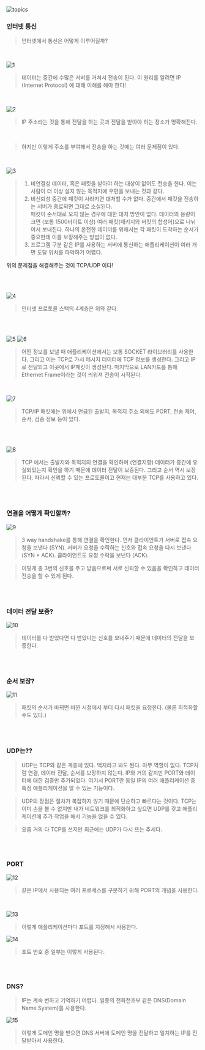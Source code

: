 ![topics](images/internet_network_main.png)

### 인터넷 통신

> 인터넷에서 통신은 어떻게 이루어질까?

<br />

![1](images/internet_network_1.png)

> 데이터는 중간에 수많은 서버를 거쳐서 전송이 된다. 이 원리를 알려면 IP (Internet Protocol) 에 대해 이해를 해야 한다!

<br />

![2](images/internet_network_2.png)

> IP 주소라는 것을 통해 전달을 하는 곳과 전달을 받아야 하는 장소가 명확해진다.

<br />

> 하지만 이렇게 주소를 부여해서 전송을 하는 것에는 여러 문제점이 있다.

<br />

![3](images/internet_network_3.png)

> 1. 비연결성
>    데이터, 혹은 패킷을 받아야 하는 대상이 없어도 전송을 한다.
>    이는 사람이 더 이상 살지 않는 목적지에 우편을 보내는 것과 같다.
>    <br />
> 2. 비신뢰성
>    중간에 패킷이 사라지면 대처할 수가 없다.
>    중간에서 패킷을 전송하는 서버가 종료되면 그대로 소실된다.
>    <br />
>    패킷이 순서대로 오지 않는 경우에 대한 대처 방안이 없다.
>    데이터의 용량이 크면 (보통 1500바이트 이상) 여러 패킷(패키지와 버킷의 합성어)으로 나뉘어서 보내진다. 하나의 온전한 데이터를 위해서는 각 패킷이 도착하는 순서가 중요한데 이를 보장해주는 방법이 없다.
>    <br />
> 3. 프로그램 구분
>    같은 IP를 사용하는 서버에 통신하는 애플리케이션이 여러 개면 도달 위치를 파악하기 어렵다.
>    <br />

위의 문제점을 해결해주는 것이 TCP/UDP 이다!

<br /><br />

![4](images/internet_network_4.png)

> 인터넷 프로토콜 스택의 4계층은 위와 같다.

<br /><br />

![5](images/internet_network_5.png)
![6](images/internet_network_6.png)

> 어떤 정보를 보낼 때 애플리케이션에서는 보통 SOCKET 라이브러리를 사용한다. 그리고 이는 TCP로 가서 메시지 데이터에 TCP 정보를 생성한다. 그리고 IP로 전달되고 이곳에서 IP패킷이 생성된다. 마지막으로 LAN카드를 통해 Ethernet Frame이라는 것이 씌워져 전송이 시작된다.

<br />

![7](images/internet_network_7.png)

> TCP/IP 패킷에는 위에서 언급된 출발지, 목적지 주소 외에도 PORT, 전송 제어, 순서, 검증 정보 등이 있다.

<br /><br />

![8](images/internet_network_8.png)

> TCP 에서는 출발지와 목적지의 연결을 확인하며 (연결지향)
> 데이터가 중간에 유실되었는지 확인을 하기 때문에 데이터 전달이 보증된다. 그리고 순서 역시 보장된다. 따라서 신뢰할 수 있는 프로토콜이고 현재는 대부분 TCP를 사용하고 있다.

<br /><br />

### 연결을 어떻게 확인할까?

![9](images/internet_network_9.png)

> 3 way handshake를 통해 연결을 확인한다.
> 먼저 클라이언트가 서버로 접속 요청을 보낸다 (SYN).
> 서버가 요청을 수락하는 신호와 접속 요청을 다시 보낸다 (SYN + ACK).
> 클라이언트도 요청 수락을 보낸다 (ACK).

> 이렇게 총 3번의 신호를 주고 받음으로써 서로 신뢰할 수 있음을 확인하고 데이터 전송을 할 수 있게 된다.

<br /><br />

### 데이터 전달 보증?

![10](images/internet_network_10.png)

> 데이터를 다 받았다면 다 받았다는 신호를 보내주기 때문에 데이터의 전달을 보증한다.

<br /><br />

### 순서 보장?

![11](images/internet_network_11.png)

> 패킷의 순서가 바뀌면 바뀐 시점에서 부터 다시 패킷을 요청한다. (물론 최적화할 수도 있다.)

<br /><br />

### UDP는??

> UDP는 TCP와 같은 계층에 있다. 백지라고 봐도 된다. 아무 역할이 없다. TCP처럼 연결, 데이터 전달, 순서를 보장하지 않는다. IP와 거의 같지만 PORT와 데이터에 대한 검증만 추가되었다. 여기서 PORT란 동일 IP의 여러 애플리케이션 중 특정 애플리케이션을 알 수 있는 기능이다.

> UDP의 장점은 절차가 복잡하지 않기 때문에 단순하고 빠르다는 것이다. TCP는 이미 손을 볼 수 없지만 내가 네트워크를 최적화하고 싶으면 UDP를 갖고 애플리케이션에 추가 작업을 해서 기능을 얹을 수 있다.

> 요즘 거의 다 TCP를 쓰지만 최근에는 UDP가 다시 뜨는 추세다.

<br /><br />

### PORT

![12](images/internet_network_12.png)

> 같은 IP에서 사용되는 여러 프로세스를 구분하기 위해 PORT의 개념을 사용한다.

<br />

![13](images/internet_network_13.png)

> 이렇게 애플리케이션마다 포트를 지정해서 사용한다.

![14](images/internet_network_14.png)

> 포트 번호 중 일부는 이렇게 사용된다.

<br /><br />

### DNS?

> IP는 계속 변하고 기억하기 어렵다.
> 일종의 전화전호부 같은 DNS(Domain Name System)를 사용한다.

![15](images/internet_network_15.png)

> 이렇게 도메인 명을 받으면 DNS 서버에 도메인 명을 전달하고 일치하는 IP를 전달받아서 사용한다.
